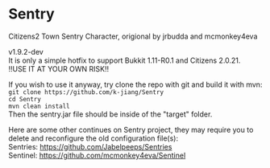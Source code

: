 # Sentry
Citizens2 Town Sentry Character, origional by jrbudda and mcmonkey4eva

v1.9.2-dev  
It is only a simple hotfix to support Bukkit 1.11-R0.1 and Citizens 2.0.21.  
!!USE IT AT YOUR OWN RISK!!

If you wish to use it anyway, try clone the repo with git and build it with mvn:  
`git clone https://github.com/k-jiang/Sentry`  
`cd Sentry`  
`mvn clean install`  
Then the sentry.jar file should be inside of the "target" folder.

Here are some other continues on Sentry project, they may require you to delete and reconfigure the old configuration file(s):  
Sentries: https://github.com/Jabelpeeps/Sentries  
Sentinel: https://github.com/mcmonkey4eva/Sentinel  
